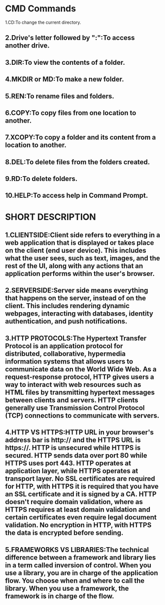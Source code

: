# CMD Commands

1.CD:To change the current directory.
## 2.Drive's letter followed by ":":To access another drive.
## 3.DIR:To view the contents of a folder. 
## 4.MKDIR or MD:To make a new folder.
## 5.REN:To rename files and folders.
## 6.COPY:To copy files from one location to another.
## 7.XCOPY:To copy a folder and its content from a location to another.
## 8.DEL:To delete files from the folders created.
## 9.RD:To delete folders.
## 10.HELP:To access help in Command Prompt.

# SHORT DESCRIPTION

## 1.CLIENTSIDE:Client side refers to everything in a web application that is displayed or takes place on the client (end user device). This includes what the user sees, such as text, images, and the rest of the UI, along with any actions that an application performs within the user's browser.

## 2.SERVERSIDE:Server side means everything that happens on the server, instead of on the client. This includes rendering dynamic webpages, interacting with databases, identity authentication, and push notifications.

## 3.HTTP PROTOCOLS:The Hypertext Transfer Protocol is an application protocol for distributed, collaborative, hypermedia information systems that allows users to communicate data on the World Wide Web. As a request-response protocol, HTTP gives users a way to interact with web resources such as HTML files by transmitting hypertext messages between clients and servers. HTTP clients generally use Transmission Control Protocol (TCP) connections to communicate with servers.

## 4.HTTP VS HTTPS:HTTP URL in your browser's address bar is http:// and the HTTPS URL is https://. HTTP is unsecured while HTTPS is secured. HTTP sends data over port 80 while HTTPS uses port 443. HTTP operates at application layer, while HTTPS operates at transport layer. No SSL certificates are required for HTTP, with HTTPS it is required that you have an SSL certificate and it is signed by a CA. HTTP doesn't require domain validation, where as HTTPS requires at least domain validation and certain certificates even require legal document validation. No encryption in HTTP, with HTTPS the data is encrypted before sending.

## 5.FRAMEWORKS VS LIBRARIES:The technical difference between a framework and library lies in a term called inversion of control. When you use a library, you are in charge of the application flow. You choose when and where to call the library. When you use a framework, the framework is in charge of the flow.